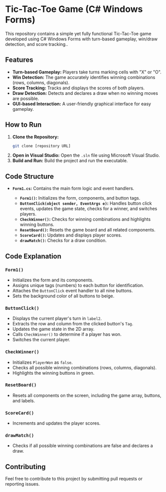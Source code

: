 # Tic-Tac-Toe Game (C# Windows Forms)

This repository contains a simple yet fully functional Tic-Tac-Toe game developed using C# Windows Forms with turn-based gameplay, win/draw detection, and score tracking..

## Features

* **Turn-based Gameplay:** Players take turns marking cells with "X" or "O".
* **Win Detection:** The game accurately identifies winning combinations (rows, columns, diagonals).
* **Score Tracking:** Tracks and displays the scores of both players.
* **Draw Detection:** Detects and declares a draw when no winning moves are possible.
* **GUI-based Interaction:** A user-friendly graphical interface for easy gameplay.

## How to Run

1.  **Clone the Repository:**
    ```bash
    git clone [repository URL]
    ```
2.  **Open in Visual Studio:** Open the `.sln` file using Microsoft Visual Studio.
3.  **Build and Run:** Build the project and run the executable.

## Code Structure

* **`Form1.cs`:** Contains the main form logic and event handlers.

    * **`Form1()`:** Initializes the form, components, and button tags.
    * **`ButtonClick(object sender, EventArgs e)`:** Handles button click events, updates the game state, checks for a winner, and switches players.
    * **`CheckWinner()`:** Checks for winning combinations and highlights winning buttons.
    * **`ResetBoard()`:** Resets the game board and all related components.
    * **`ScoreCard()`:** Updates and displays player scores.
    * **`drawMatch()`:** Checks for a draw condition.

## Code Explanation

### `Form1()`

* Initializes the form and its components.
* Assigns unique tags (numbers) to each button for identification.
* Attaches the `ButtonClick` event handler to all nine buttons.
* Sets the background color of all buttons to beige.

### `ButtonClick()`

* Displays the current player's turn in `label2`.
* Extracts the row and column from the clicked button's `Tag`.
* Updates the game state in the 2D array.
* Calls `CheckWinner()` to determine if a player has won.
* Switches the current player.

### `CheckWinner()`

* Initializes `PlayerWon` as `false`.
* Checks all possible winning combinations (rows, columns, diagonals).
* Highlights the winning buttons in green.

### `ResetBoard()`

* Resets all components on the screen, including the game array, buttons, and labels.

### `ScoreCard()`

* Increments and updates the player scores.

### `drawMatch()`

* Checks if all possible winning combinations are false and declares a draw.

## Contributing

Feel free to contribute to this project by submitting pull requests or reporting issues.
